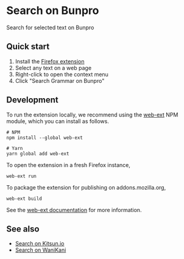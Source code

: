 # Search on Bunpro

Search for selected text on Bunpro

## Quick start

1. Install the [Firefox extension](https://addons.mozilla.org/en-US/firefox/addon/search-on-bunpro/)
2. Select any text on a web page
3. Right-click to open the context menu
4. Click "Search Grammar on Bunpro"

## Development

To run the extension locally, we recommend using the [web-ext](https://extensionworkshop.com/documentation/develop/getting-started-with-web-ext/) NPM module, which you can install as follows.

```
# NPM
npm install --global web-ext

# Yarn
yarn global add web-ext
```

To open the extension in a fresh Firefox instance,

```
web-ext run
```

To package the extension for publishing on addons.mozilla.org,

```
web-ext build
```

See the [web-ext documentation](https://github.com/mozilla/web-ext#documentation) for more information.

## See also

- [Search on Kitsun.io](https://github.com/Ollie2304/Search-on-Kitsun.io)
- [Search on WaniKani](https://github.com/12joan/search-on-wanikani)
